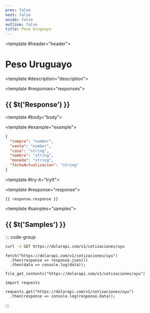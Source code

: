 ```yaml
---
prev: false
next: false
aside: false
outline: false
title: Peso Uruguayo
---
```


<script setup>
import { useRoute } from 'vitepress'
import Operation from '@theme/components/Operation.vue'
import OperationEndpoint from '@theme/components/OperationEndpoint.vue'
import Responses from '@theme/components/Responses.vue'
import ResponseBody from '@theme/components/ResponseBody.vue'
import TryItButton from '@theme/components/TryItButton.vue'
</script>

<Operation method="GET" id="get-cotizacion-uyu">

<template #header="header">

# Peso Uruguayo

</template>

<template #description="description">

<OperationEndpoint :method="description.method" :path="description.path" :baseUrl="description.baseUrl" />



<!--@include: ./parts/get-cotizacion-uyu-description-after.md -->

</template>

<template #responses="responses">

## {{ $t('Response') }}

<Responses :responses="responses.responses" :schema="responses.schema" :responseType="responses.responseType">

<template #body="body">

<ResponseBody :schema="body.schema" :responseType="body.responseType" />

</template>

<template #example="example">

```json
{
  "compra": "number",
  "venta": "number",
  "casa": "string",
  "nombre": "string",
  "moneda": "string",
  "fechaActualizacion": "string"
}
```

</template>

</Responses>

</template>

<template #try-it="tryIt">

<TryItButton :operation-id="tryIt.operationId" :method="tryIt.method">

<template #response="response">

```json-vue
{{ response.response }}
```

</template>

</TryItButton>

</template>

<template #samples="samples">

## {{ $t('Samples') }}

::: code-group

```bash [cURL] 
curl -X GET https://dolarapi.com/v1/cotizaciones/uyu
```

```js-vue [JavaScript]
fetch("https://dolarapi.com/v1/cotizaciones/uyu")
  .then(response => response.json())
  .then(data => console.log(data));
```

```php-vue [PHP]
file_get_contents("https://dolarapi.com/v1/cotizaciones/uyu")
```

```python-vue [Python]
import requests

requests.get("https://dolarapi.com/v1/cotizaciones/uyu")
  .then(response => console.log(response.data));
```

:::

</template>

</Operation>
